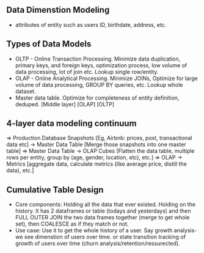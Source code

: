## Data Dimenstion Modeling
- attributes of entity such as users ID, birthdate, address, etc.

## Types of Data Models
- OLTP - Online Transaction Processing. Minimize data duplication, primary keys, and foreign keys, optimization process, low volume of data processing, lot of join etc. Lookup single row/entity.
- OLAP - Online Analytical Processing. Minimize JOINs, Optimize for large volume of data processing, GROUP BY queries, etc. Lookup whole dataset.
- Master data table. Optimize for completeness of entity definition, deduped. [Middle layer] [OLAP] [OLTP]

## 4-layer data modeling continuum
=> Production Database Snapshots [Eg, Airbnb: prices, post, transactional data etc] -> Master Data Table [Merge those snapshots into one master table]
=> Master Data Table -> OLAP Cubes [Flatten the data table, multiple rows per entity, group by (age, gender, location, etc), etc.]
=> OLAP -> Metrics [aggregate data, calculate metrics (like average price, distill the data), etc.]

## Cumulative Table Design
- Core components: Holding all the data that ever existed. Holding on the history. It has 2 dataframes or table (todays and yesterdays) and then FULL OUTER JOIN the two data frames together (merge to get whole set), then COALESCE as if they match or not.
- Use case: Use it to get the whole history of a user. Say growth analysis- we see dimenstion of users over time. or state transition tracking of growth of users over time (churn analysis/retention/ressurected).